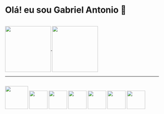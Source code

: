 # Olá! eu sou Gabriel Antonio 👋
<br>
<a href="https://github.com/anuraghazra/github-readme-stats">
  <img align="center" height="150" src="https://github-readme-stats.vercel.app/api?username=gabriel-antonio-souto&show_icons=true&theme=dark" />
</a>
<a href="https://github.com/anuraghazra/convoychat">
  <img align="center" height="150" src="https://github-readme-stats.vercel.app/api/top-langs/?username=gabriel-antonio-souto&layout=compact&show_icons=true&theme=dark" />
</a>
<br>
<hr>

<div style="display: inline_block"><br>

  <img height="75" src="https://cdn.jsdelivr.net/gh/devicons/devicon/icons/css3/css3-original-wordmark.svg" />

  <img height="60" src="https://cdn.jsdelivr.net/gh/devicons/devicon/icons/html5/html5-original.svg" />

  <img height="60" src="https://cdn.jsdelivr.net/gh/devicons/devicon/icons/javascript/javascript-original.svg" />

  <img height="60" src="https://cdn.jsdelivr.net/gh/devicons/devicon/icons/java/java-original.svg" />

  <img height="60" src="https://cdn.jsdelivr.net/gh/devicons/devicon/icons/php/php-plain.svg" />

  <img height="60" src="https://cdn.jsdelivr.net/gh/devicons/devicon/icons/mysql/mysql-original-wordmark.svg" />

  <img height="60" src="https://cdn.jsdelivr.net/gh/devicons/devicon/icons/microsoftsqlserver/microsoftsqlserver-plain.svg" />

</div>
